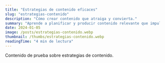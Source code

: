 ```yaml
---
title: "Estrategias de contenido eficaces"
slug: "estrategias-contenido"
description: "Cómo crear contenido que atraiga y convierta."
summary: "Aprende a planificar y producir contenido relevante que impulse el crecimiento de tu proyecto."
date: 2024-01-05
image: /posts/estrategias-contenido.webp
thumbnail: /thumbs/estrategias-contenido.webp
readingTime: "4 min de lectura"
---
```


Contenido de prueba sobre estrategias de contenido.
